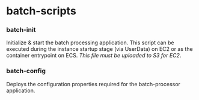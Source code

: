 # batch-scripts


### batch-init
Initialize & start the batch processing application.  This script can be executed during the instance startup stage (via UserData) on EC2 or as the container entrypoint on ECS.  *This file must be uploaded to S3 for EC2*.

### batch-config

Deploys the configuration properties required for the batch-processor application. 
